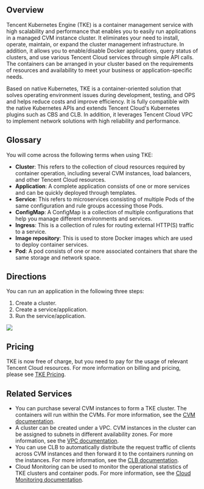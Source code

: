 ## Overview
Tencent Kubernetes Engine (TKE) is a container management service with high scalability and performance that enables you to easily run applications in a managed CVM instance cluster. It eliminates your need to install, operate, maintain, or expand the cluster management infrastructure. In addition, it allows you to enable/disable Docker applications, query status of clusters, and use various Tencent Cloud services through simple API calls. The containers can be arranged in your cluster based on the requirements of resources and availability to meet your business or application-specific needs.

Based on native Kubernetes, TKE is a container-oriented solution that solves operating environment issues during development, testing, and OPS and helps reduce costs and improve efficiency. It is fully compatible with the native Kubernetes APIs and extends Tencent Cloud's Kubernetes plugins such as CBS and CLB. In addition, it leverages Tencent Cloud VPC to implement network solutions with high reliability and performance.

## Glossary

You will come across the following terms when using TKE:
- **Cluster**: This refers to the collection of cloud resources required by container operation, including several CVM instances, load balancers, and other Tencent Cloud resources.
- **Application**: A complete application consists of one or more services and can be quickly deployed through templates.
- **Service**: This refers to microservices consisting of multiple Pods of the same configuration and rule groups accessing those Pods.
- **ConfigMap**: A ConfigMap is a collection of multiple configurations that help you manage different environments and services.
- **Ingress**: This is a collection of rules for routing external HTTP(S) traffic to a service.
- **Image repository**: This is used to store Docker images which are used to deploy container services.
- **Pod**: A pod consists of one or more associated containers that share the same storage and network space.

## Directions
You can run an application in the following three steps:
1. Create a cluster.
2. Create a service/application.
3. Run the service/application.

![][manual]

## Pricing
TKE is now free of charge, but you need to pay for the usage of relevant Tencent Cloud resources. For more information on billing and pricing, please see [TKE Pricing](https://intl.cloud.tencent.com/doc/product/457/6770).

## Related Services

- You can purchase several CVM instances to form a TKE cluster. The containers will run within the CVMs. For more information, see the [CVM documentation](https://intl.cloud.tencent.com/doc/product/213).
- A cluster can be created under a VPC. CVM instances in the cluster can be assigned to subnets in different availability zones. For more information, see the [VPC documentation](https://intl.cloud.tencent.com/doc/product/215).
- You can use CLB to automatically distribute the request traffic of clients across CVM instances and then forward it to the containers running on the instances. For more information, see the [CLB documentation](https://intl.cloud.tencent.com/doc/product/214).
- Cloud Monitoring can be used to monitor the operational statistics of TKE clusters and container pods. For more information, see the [Cloud Monitoring documentation](https://intl.cloud.tencent.com/doc/product/248).



[manual]:https://main.qcloudimg.com/raw/b21c1ca7d7013078a55d854a987c012a.png
